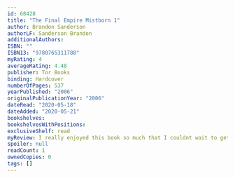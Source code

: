 ```yaml
---
id: 68428
title: "The Final Empire Mistborn 1"
author: Brandon Sanderson
authorLF: Sanderson Brandon
additionalAuthors: 
ISBN: ""
ISBN13: "9780765311788"
myRating: 4
averageRating: 4.48
publisher: Tor Books
binding: Hardcover
numberOfPages: 537
yearPublished: "2006"
originalPublicationYear: "2006"
dateRead: "2020-05-18"
dateAdded: "2020-05-21"
bookshelves: 
bookshelvesWithPositions: 
exclusiveShelf: read
myReview: I really enjoyed this book so much that I couldnt wait to get into book two the magic system is intriguing the action is thrilling and the characters are really fascinating I struggled to even take breaks or work because I was so hooked At no point did I feel bored or anything like that I highly recommend it even if you dont like fantasy try it
spoiler: null
readCount: 1
ownedCopies: 0
tags: []
---
```


